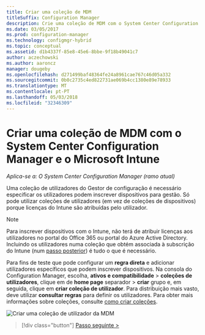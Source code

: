 ```yaml
---
title: Criar uma coleção de MDM
titleSuffix: Configuration Manager
description: Crie uma coleção de MDM com o System Center Configuration Manager.
ms.date: 03/05/2017
ms.prod: configuration-manager
ms.technology: configmgr-hybrid
ms.topic: conceptual
ms.assetid: d1b4337f-85e8-45e6-8bbe-9f18b49041c7
author: aczechowski
ms.author: aaroncz
manager: dougeby
ms.openlocfilehash: d271499baf48364fe24a8961cae767c46d05a332
ms.sourcegitcommit: 0b0c2735c4ed822731ae069b4cc1380e89e78933
ms.translationtype: MT
ms.contentlocale: pt-PT
ms.lasthandoff: 05/03/2018
ms.locfileid: "32346309"
---
```

# <a name="create-an-mdm-collection-with-system-center-configuration-manager-and-microsoft-intune"></a>Criar uma coleção de MDM com o System Center Configuration Manager e o Microsoft Intune

*Aplica-se a: O System Center Configuration Manager (ramo atual)*

Uma coleção de utilizadores do Gestor de configuração é necessário especificar os utilizadores podem inscrever dispositivos para gestão. Só pode utilizar coleções de utilizadores (em vez de coleções de dispositivos) porque licenças do Intune são atribuídas pelo utilizador.

> [!NOTE]
> Para inscrever dispositivos com o Intune, não terá de atribuir licenças aos utilizadores no portal do Office 365 ou portal do Azure Active Directory. Incluindo os utilizadores numa coleção que obtém associada à subscrição do Intune (num [passo posterior](configure-intune-subscription.md)) é tudo o que é necessário.

Para fins de teste que pode configurar um **regra direta** e adicionar utilizadores específicos que podem inscrever dispositivos. Na consola do Configuration Manager, escolha, **ativos e compatibilidade** > **coleções de utilizadores**, clique em de **home page** separador > **criar** grupo e, em seguida, clique em **criar coleção de utilizador**. Para distribuição mais vasto, deve utilizar **consultar regras** para definir os utilizadores. Para obter mais informações sobre coleções, consulte [como criar coleções](https://technet.microsoft.com/library/mt629371.aspx).

![Criar uma coleção de utilizador da MDM](../media/mdm-create-user-collection.png)

> [!div class="button"]
[Passo seguinte >](confirm-dns.md)
